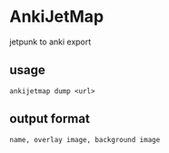 # AnkiJetMap
jetpunk to anki export

## usage
`ankijetmap dump <url>`

## output format
`name, overlay image, background image`